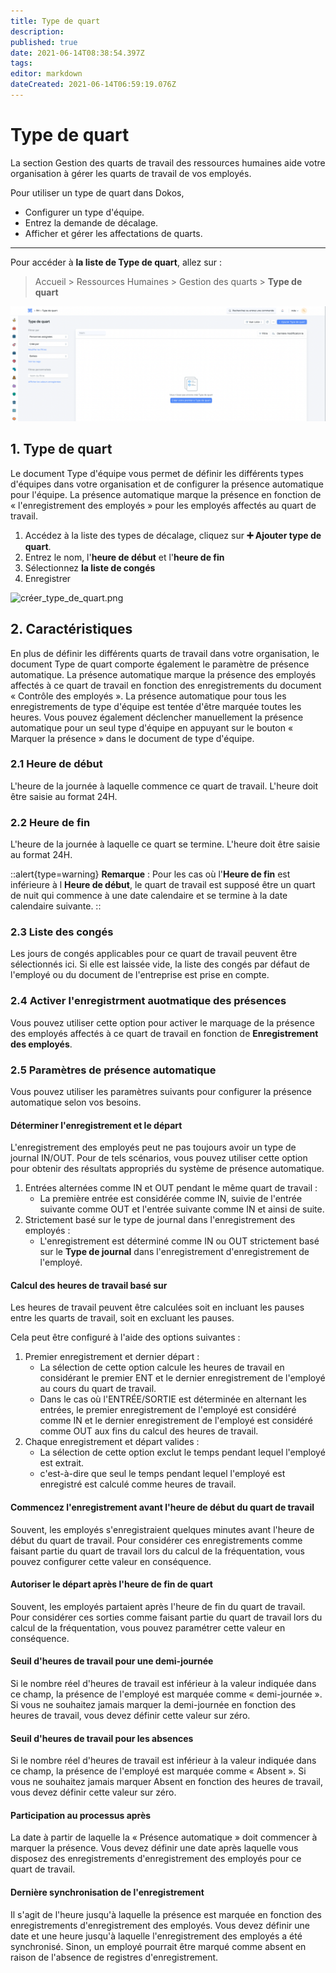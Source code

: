 ```yaml
---
title: Type de quart
description: 
published: true
date: 2021-06-14T08:38:54.397Z
tags: 
editor: markdown
dateCreated: 2021-06-14T06:59:19.076Z
---
```


# Type de quart

La section Gestion des quarts de travail des ressources humaines aide votre organisation à gérer les quarts de travail de vos employés.

Pour utiliser un type de quart dans Dokos,

- Configurer un type d'équipe.
- Entrez la demande de décalage.
- Afficher et gérer les affectations de quarts.

---

Pour accéder à **la liste de Type de quart**, allez sur :

> Accueil > Ressources Humaines > Gestion des quarts > **Type de quart**

![liste_type_de_quart.png](/content/rh/shift-type/liste_type_de_quart.png)

## 1. Type de quart

Le document Type d'équipe vous permet de définir les différents types d'équipes dans votre organisation et de configurer la présence automatique pour l'équipe. La présence automatique marque la présence en fonction de « l'enregistrement des employés » pour les employés affectés au quart de travail.

1. Accédez à la liste des types de décalage, cliquez sur **:heavy_plus_sign: Ajouter type de quart**.
2. Entrez le nom, l'**heure de début** et l'**heure de fin**
3. Sélectionnez **la liste de congés**
3. Enregistrer

![créer_type_de_quart.png](/content/rh/shift-type/créer_type_de_quart.png)

## 2. Caractéristiques

En plus de définir les différents quarts de travail dans votre organisation, le document Type de quart comporte également le paramètre de présence automatique. La présence automatique marque la présence des employés affectés à ce quart de travail en fonction des enregistrements du document « Contrôle des employés ». La présence automatique pour tous les enregistrements de type d'équipe est tentée d'être marquée toutes les heures. Vous pouvez également déclencher manuellement la présence automatique pour un seul type d'équipe en appuyant sur le bouton « Marquer la présence » dans le document de type d'équipe.

### 2.1 Heure de début

L'heure de la journée à laquelle commence ce quart de travail. L'heure doit être saisie au format 24H.

### 2.2 Heure de fin

L'heure de la journée à laquelle ce quart se termine. L'heure doit être saisie au format 24H.

::alert{type=warning}
**Remarque** : Pour les cas où l'**Heure de fin** est inférieure à l **Heure de début**, le quart de travail est supposé être un quart de nuit qui commence à une date calendaire et se termine à la date calendaire suivante.
::

### 2.3 Liste des congés

Les jours de congés applicables pour ce quart de travail peuvent être sélectionnés ici. Si elle est laissée vide, la liste des congés par défaut de l'employé ou du document de l'entreprise est prise en compte.

### 2.4 Activer l'enregistrment auotmatique des présences 

Vous pouvez utiliser cette option pour activer le marquage de la présence des employés affectés à ce quart de travail en fonction de **Enregistrement des employés**.

### 2.5 Paramètres de présence automatique

Vous pouvez utiliser les paramètres suivants pour configurer la présence automatique selon vos besoins.

#### Déterminer l'enregistrement et le départ

L'enregistrement des employés peut ne pas toujours avoir un type de journal IN/OUT. Pour de tels scénarios, vous pouvez utiliser cette option pour obtenir des résultats appropriés du système de présence automatique.

1. Entrées alternées comme IN et OUT pendant le même quart de travail :
	- La première entrée est considérée comme IN, suivie de l'entrée suivante comme OUT et l'entrée suivante comme IN et ainsi de suite.
2. Strictement basé sur le type de journal dans l'enregistrement des employés :
	- L'enregistrement est déterminé comme IN ou OUT strictement basé sur le **Type de journal** dans l'enregistrement d'enregistrement de l'employé.

#### Calcul des heures de travail basé sur 
Les heures de travail peuvent être calculées soit en incluant les pauses entre les quarts de travail, soit en excluant les pauses.

Cela peut être configuré à l'aide des options suivantes :

1. Premier enregistrement et dernier départ :
	- La sélection de cette option calcule les heures de travail en considérant le premier ENT et le dernier enregistrement de l'employé au cours du quart de travail.
	- Dans le cas où l'ENTRÉE/SORTIE est déterminée en alternant les entrées, le premier enregistrement de l'employé est considéré comme IN et le dernier enregistrement de l'employé est considéré comme OUT aux fins du calcul des heures de travail.
2. Chaque enregistrement et départ valides :
	- La sélection de cette option exclut le temps pendant lequel l'employé est extrait.
	- c'est-à-dire que seul le temps pendant lequel l'employé est enregistré est calculé comme heures de travail.

#### Commencez l'enregistrement avant l'heure de début du quart de travail 
Souvent, les employés s'enregistraient quelques minutes avant l'heure de début du quart de travail. Pour considérer ces enregistrements comme faisant partie du quart de travail lors du calcul de la fréquentation, vous pouvez configurer cette valeur en conséquence.

#### Autoriser le départ après l'heure de fin de quart

Souvent, les employés partaient après l'heure de fin du quart de travail. Pour considérer ces sorties comme faisant partie du quart de travail lors du calcul de la fréquentation, vous pouvez paramétrer cette valeur en conséquence.

#### Seuil d'heures de travail pour une demi-journée

Si le nombre réel d'heures de travail est inférieur à la valeur indiquée dans ce champ, la présence de l'employé est marquée comme « demi-journée ». Si vous ne souhaitez jamais marquer la demi-journée en fonction des heures de travail, vous devez définir cette valeur sur zéro.

#### Seuil d'heures de travail pour les absences

Si le nombre réel d'heures de travail est inférieur à la valeur indiquée dans ce champ, la présence de l'employé est marquée comme « Absent ». Si vous ne souhaitez jamais marquer Absent en fonction des heures de travail, vous devez définir cette valeur sur zéro.

#### Participation au processus après

La date à partir de laquelle la « Présence automatique » doit commencer à marquer la présence. Vous devez définir une date après laquelle vous disposez des enregistrements d'enregistrement des employés pour ce quart de travail.

#### Dernière synchronisation de l'enregistrement

Il s'agit de l'heure jusqu'à laquelle la présence est marquée en fonction des enregistrements d'enregistrement des employés. Vous devez définir une date et une heure jusqu'à laquelle l'enregistrement des employés a été synchronisé. Sinon, un employé pourrait être marqué comme absent en raison de l'absence de registres d'enregistrement.

